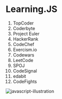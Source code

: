 # Learning.JS

1. TopCoder
2. Coderbyte
3. Project Euler
4. HackerRank
5. CodeChef
6. Exercism.io
7. Codewars
8. LeetCode
9. SPOJ
10. CodeSignal 
11. edabit
12. CodeFights







![javascript-illustration](https://user-images.githubusercontent.com/32854050/88829816-69197b80-d1cd-11ea-83ff-4c3eb4f31dc8.png)

